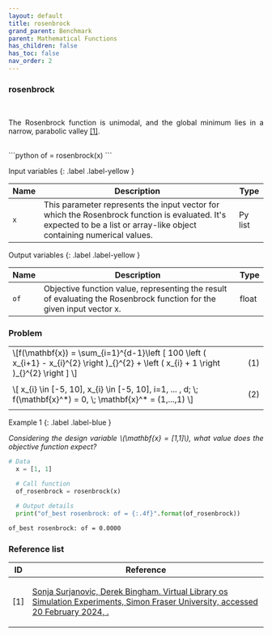 ```yaml
---
layout: default
title: rosenbrock
grand_parent: Benchmark
parent: Mathematical Functions
has_children: false
has_toc: false
nav_order: 2
---
```


<!--Don't delete ths script-->
<script src = "https://polyfill.io/v3/polyfill.min.js?features=es6"></script>
<script id = "MathJax-script" async src="https://cdn.jsdelivr.net/npm/mathjax@3/es5/tex-mml-chtml.js"></script>
<!--Don't delete ths script-->

<h3>rosenbrock</h3>

<br>

<p align="justify">
  The Rosenbrock function is unimodal, and the global minimum lies in a narrow, parabolic valley <a href="#ref1">[1]</a>.
</p>

<br>
```python
of = rosenbrock(x)
```

Input variables
{: .label .label-yellow }

<table style = "width:100%">
    <thead>
      <tr>
        <th>Name</th>
        <th>Description</th>
        <th>Type</th>
      </tr>
    </thead>
    <tr>
        <td><code>x</code></td>
        <td>This parameter represents the input vector for which the Rosenbrock function is evaluated. It's expected to be a list or array-like object containing numerical values.</td>
        <td>Py list </td>
    </tr>
</table>

Output variables
{: .label .label-yellow }

<table style = "width:100%">
    <thead>
      <tr>
        <th>Name</th>
        <th>Description</th>
        <th>Type</th>
      </tr>
    </thead>
    <tr>
        <td><code>of</code></td>
        <td> Objective function value, representing the result of evaluating the Rosenbrock function for the given input vector x.</td>
        <td>float</td>
    </tr>
</table>

<h3>Problem</h3>

<table style = "width:100%">
    <tr>
        <td style="width: 90%;">\[f(\mathbf{x}) = \sum_{i=1}^{d-1}\left [  100 \left ( x_{i+1} - x_{i}^{2} \right )_{}^{2}  + \left ( x_{i} + 1 \right )_{}^{2}  \right ]  \]</td>
        <td style="width: 10%;"><p align = "right">(1)</p></td>
    </tr>
    <tr>
        <td style="width: 90%;">\[  x_{i} \in [-5, 10], x_{i} \in [-5, 10], i=1, ... , d;   \;  f(\mathbf{x}^*) = 0, \; \mathbf{x}^* = (1,...,1) \]</td>
        <td style="width: 10%;"><p align = "right">(2)</p></td>
    </tr>
</table>

Example 1
{: .label .label-blue }

<p align = "justify">
  <i>
      Considering the design variable \(\mathbf{x} = [1,1]\), what value does the objective function expect?
  </i>
</p>

```python
# Data
  x = [1, 1]

  # Call function
  of_rosenbrock = rosenbrock(x)

  # Output details
  print("of_best rosenbrock: of = {:.4f}".format(of_rosenbrock))
```

```bash
of_best rosenbrock: of = 0.0000
```

<h3>Reference list</h3>

<table>
    <thead>
        <tr>
            <th>ID</th>
            <th>Reference</th>
        </tr>
    </thead>
    <tbody>
      <tr>
          <td><p align = "center" id = "ref1">[1]</p></td>
          <td><p align = "left"><a href="https://www.sfu.ca/~ssurjano/spheref.html" target="_blank" rel="noopener noreferrer">Sonja Surjanovic, Derek Bingham. Virtual Library os Simulation Experiments, Simon Fraser University, accessed 20 February 2024, <www.sfu.ca/~ssurjano/optimization>.</a></p></td>
      </tr>
    </tbody>
</table>
